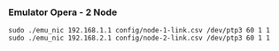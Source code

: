 ### Emulator Opera - 2 Node

```
sudo ./emu_nic 192.168.1.1 config/node-1-link.csv /dev/ptp3 60 1 1 
sudo ./emu_nic 192.168.2.1 config/node-2-link.csv /dev/ptp3 60 1 1 
```